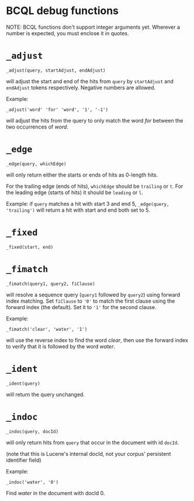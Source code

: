 # BCQL debug functions

NOTE: BCQL functions don't support integer arguments yet. Wherever a number is expected, you must enclose it in quotes.

# `_adjust`

    _adjust(query, startAdjust, endAdjust)

will adjust the start and end of the hits from `query` by `startAdjust` and `endAdjust` tokens respectively. Negative numbers are allowed.

Example:

    _adjust('word' 'for' 'word', '1', '-1')

will adjust the hits from the query to only match the word _for_ between the two occurrences of _word_.

# `_edge`

    _edge(query, whichEdge)

will only return either the starts or ends of hits as 0-length hits.

For the trailing edge (ends of hits), `whichEdge` should be `trailing` or `t`. For the leading edge (starts of hits) it should be `leading` or `l`.

Example: if `query` matches a hit with start 3 and end 5, `_edge(query, 'trailing')` will return a hit with start and end both set to 5.

# `_fixed`

    _fixed(start, end)

# `_fimatch`

    _fimatch(query1, query2, fiClause)

will resolve a sequence query (`query1` followed by `query2`) using forward index matching. Set `fiClause` to `'0'` to match the first clause using the forward index (the default). Set it to `'1'` for the second clause.

Example:

    _fimatch('clear', 'water', '1')

will use the reverse index to find the word _clear_,
then use the forward index to verify that it is followed by the word _water_.

# `_ident`

    _ident(query)

will return the query unchanged.

# `_indoc`

    _indoc(query, docId)

will only return hits from `query` that occur in the document with id `docId`.

(note that this is Lucene's internal docId, not your corpus' persistent identifier field)

Example:

    _indoc('water', '0')

Find _water_ in the document with docId 0.

